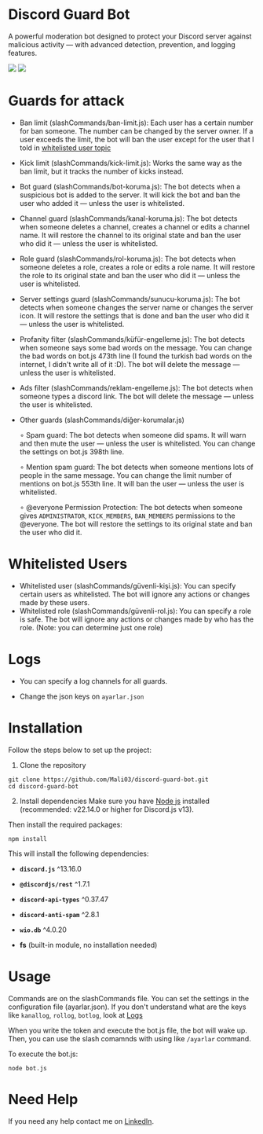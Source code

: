 # Discord Guard Bot
A powerful moderation bot designed to protect your Discord server against malicious activity — with advanced detection, prevention, and logging features.

![](https://i.imgur.com/GVK7ovh.png)
![](https://i.imgur.com/x4SmMC8.png)

# Guards for attack
- Ban limit (slashCommands/ban-limit.js): Each user has a certain number for ban someone. The number can be changed by the server owner. If a user exceeds the limit, the bot will ban the user except for the user that I told in [whitelisted user topic](#whitelisted-users)

- Kick limit (slashCommands/kick-limit.js): Works the same way as the ban limit, but it tracks the number of kicks instead.

- Bot guard (slashCommands/bot-koruma.js): The bot detects when a suspicious bot is added to the server. It will kick the bot and ban the user who added it — unless the user is whitelisted.

- Channel guard (slashCommands/kanal-koruma.js): The bot detects when someone deletes a channel, creates a channel or edits a channel name. It will restore the channel to its original state and ban the user who did it — unless the user is whitelisted.

- Role guard (slashCommands/rol-koruma.js): The bot detects when someone deletes a role, creates a role or edits a role name. It will restore the role to its original state and ban the user who did it — unless the user is whitelisted.

- Server settings guard (slashCommands/sunucu-koruma.js): The bot detects when someone changes the server name or changes the server icon. It will restore the settings that is done and ban the user who did it — unless the user is whitelisted.

- Profanity filter (slashCommands/küfür-engelleme.js): The bot detects when someone says some bad words on the message. You can change the bad words on bot.js 473th line (I found the turkish bad words on the internet, I didn't write all of it :D). The bot will delete the message — unless the user is whitelisted.

- Ads filter (slashCommands/reklam-engelleme.js): The bot detects when someone types a discord link. The bot will delete the message — unless the user is whitelisted.

- Other guards (slashCommands/diğer-korumalar.js)

  ∘ Spam guard: The bot detects when someone did spams. It will warn and then mute the user — unless the user is whitelisted. You can change the settings on bot.js 398th line.
  
  ∘ Mention spam guard: The bot detects when someone mentions lots of people in the same message. You can change the limit number of mentions on bot.js 553th line. It will ban the user — unless the user is whitelisted.

  ∘ @everyone Permission Protection: The bot detects when someone gives `ADMINISTRATOR`, `KICK_MEMBERS`, `BAN_MEMBERS` permissions to the @everyone. The bot will restore the settings to its original state and ban the user who did it.

# Whitelisted Users

- Whitelisted user (slashCommands/güvenli-kişi.js): You can specify certain users as whitelisted. The bot will ignore any actions or changes made by these users.
- Whitelisted role (slashCommands/güvenli-rol.js): You can specify a role is safe. The bot will ignore any actions or changes made by who has the role. (Note: you can determine just one role)

# Logs

- You can specify a log channels for all guards.

- Change the json keys on `ayarlar.json`

# Installation
Follow the steps below to set up the project:
1. Clone the repository
```
git clone https://github.com/Mali03/discord-guard-bot.git
cd discord-guard-bot
```

2. Install dependencies
Make sure you have [Node js](https://nodejs.org/) installed (recommended: v22.14.0 or higher for Discord.js v13).

Then install the required packages:
```
npm install
```

This will install the following dependencies:
- **`discord.js`** ^13.16.0

- **`@discordjs/rest`** ^1.7.1

- **`discord-api-types`** ^0.37.47

- **`discord-anti-spam`** ^2.8.1

- **`wio.db`** ^4.0.20

- **fs** (built-in module, no installation needed)

# Usage

Commands are on the slashCommands file. You can set the settings in the configuration file (ayarlar.json). If you don't understand what are the keys like `kanallog`, `rollog`, `botlog`, look at [Logs](#logs)

When you write the token and execute the bot.js file, the bot will wake up. Then, you can use the slash comamnds with using like `/ayarlar` command.

To execute the bot.js:
```
node bot.js
```

# Need Help
If you need any help contact me on [LinkedIn](https://www.linkedin.com/in/mali03/).
